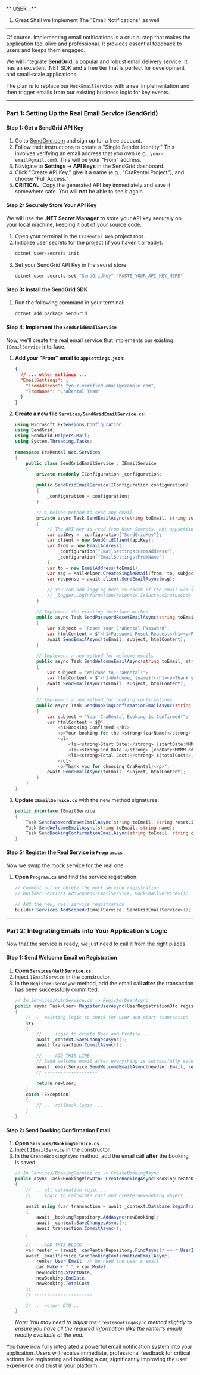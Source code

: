 ** USER : **
1. Great Shall we Implement The "Email Notifications" as well

---

Of course. Implementing email notifications is a crucial step that makes the application feel alive and professional. It provides essential feedback to users and keeps them engaged.

We will integrate **SendGrid**, a popular and robust email delivery service. It has an excellent .NET SDK and a free tier that is perfect for development and small-scale applications.

The plan is to replace our `MockEmailService` with a real implementation and then trigger emails from our existing business logic for key events.

---

### Part 1: Setting Up the Real Email Service (SendGrid)

#### Step 1: Get a SendGrid API Key

1.  Go to [SendGrid.com](https://sendgrid.com/) and sign up for a free account.
2.  Follow their instructions to create a "Single Sender Identity." This involves verifying an email address that you own (e.g., `your-email@gmail.com`). This will be your "From" address.
3.  Navigate to **Settings -> API Keys** in the SendGrid dashboard.
4.  Click "Create API Key," give it a name (e.g., "CraRental Project"), and choose "Full Access."
5.  **CRITICAL:** Copy the generated API key immediately and save it somewhere safe. You will **not** be able to see it again.

#### Step 2: Securely Store Your API Key

We will use the **.NET Secret Manager** to store your API key securely on your local machine, keeping it out of your source code.

1.  Open your terminal in the `CraRental.Web` project root.
2.  Initialize user secrets for the project (if you haven't already):
    ```bash
    dotnet user-secrets init
    ```
3.  Set your SendGrid API Key in the secret store:
    ```bash
    dotnet user-secrets set "SendGridKey" "PASTE_YOUR_API_KEY_HERE"
    ```

#### Step 3: Install the SendGrid SDK

1.  Run the following command in your terminal:
    ```bash
    dotnet add package SendGrid
    ```

#### Step 4: Implement the `SendGridEmailService`

Now, we'll create the real email service that implements our existing `IEmailService` interface.

1.  **Add your "From" email to `appsettings.json`**:
    ```json
    {
      // ... other settings ...
      "EmailSettings": {
        "FromAddress": "your-verified-email@example.com",
        "FromName": "CraRental Team"
      }
    }
    ```

2.  **Create a new file `Services/SendGridEmailService.cs`**:
    ```csharp
    using Microsoft.Extensions.Configuration;
    using SendGrid;
    using SendGrid.Helpers.Mail;
    using System.Threading.Tasks;

    namespace CraRental.Web.Services
    {
        public class SendGridEmailService : IEmailService
        {
            private readonly IConfiguration _configuration;

            public SendGridEmailService(IConfiguration configuration)
            {
                _configuration = configuration;
            }

            // A helper method to send any email
            private async Task SendEmailAsync(string toEmail, string subject, string htmlContent)
            {
                // The API Key is read from User Secrets, not appsettings.json
                var apiKey = _configuration["SendGridKey"];
                var client = new SendGridClient(apiKey);
                var from = new EmailAddress(
                    _configuration["EmailSettings:FromAddress"],
                    _configuration["EmailSettings:FromName"]
                );
                var to = new EmailAddress(toEmail);
                var msg = MailHelper.CreateSingleEmail(from, to, subject, "", htmlContent);
                var response = await client.SendEmailAsync(msg);

                // You can add logging here to check if the email was sent successfully
                // _logger.LogInformation(response.IsSuccessStatusCode ? "Email sent" : "Email failed to send");
            }

            // Implement the existing interface method
            public async Task SendPasswordResetEmailAsync(string toEmail, string resetLink)
            {
                var subject = "Reset Your CraRental Password";
                var htmlContent = $"<h1>Password Reset Request</h1><p>Please reset your password by clicking the following link:</p><p><a href='{resetLink}'>Reset Password</a></p><p>This link will expire in 15 minutes.</p>";
                await SendEmailAsync(toEmail, subject, htmlContent);
            }

            // Implement a new method for welcome emails
            public async Task SendWelcomeEmailAsync(string toEmail, string name)
            {
                var subject = "Welcome to CraRental!";
                var htmlContent = $"<h1>Welcome, {name}!</h1><p>Thank you for joining CraRental. We're excited to have you on board.</p><p>You can now browse cars and start your next adventure!</p>";
                await SendEmailAsync(toEmail, subject, htmlContent);
            }

            // Implement a new method for booking confirmations
            public async Task SendBookingConfirmationEmailAsync(string toEmail, string carName, DateTime startDate, DateTime endDate, decimal totalCost)
            {
                var subject = "Your CraRental Booking is Confirmed!";
                var htmlContent = $@"
                    <h1>Booking Confirmed!</h1>
                    <p>Your booking for the <strong>{carName}</strong> has been confirmed.</p>
                    <ul>
                        <li><strong>Start Date:</strong> {startDate:MMMM dd, yyyy}</li>
                        <li><strong>End Date:</strong> {endDate:MMMM dd, yyyy}</li>
                        <li><strong>Total Cost:</strong> ${totalCost:0.00}</li>
                    </ul>
                    <p>Thank you for choosing CraRental!</p>";
                await SendEmailAsync(toEmail, subject, htmlContent);
            }
        }
    }
    ```

3.  **Update `IEmailService.cs`** with the new method signatures:
    ```csharp
    public interface IEmailService
    {
        Task SendPasswordResetEmailAsync(string toEmail, string resetLink);
        Task SendWelcomeEmailAsync(string toEmail, string name);
        Task SendBookingConfirmationEmailAsync(string toEmail, string carName, DateTime startDate, DateTime endDate, decimal totalCost);
    }
    ```

#### Step 5: Register the Real Service in `Program.cs`

Now we swap the mock service for the real one.

1.  **Open `Program.cs`** and find the service registration.
    ```csharp
    // Comment out or delete the mock service registration
    // builder.Services.AddScoped<IEmailService, MockEmailService>();

    // Add the new, real service registration
    builder.Services.AddScoped<IEmailService, SendGridEmailService>();
    ```

---

### Part 2: Integrating Emails into Your Application's Logic

Now that the service is ready, we just need to call it from the right places.

#### Step 1: Send Welcome Email on Registration

1.  **Open `Services/AuthService.cs`**.
2.  Inject `IEmailService` in the constructor.
3.  In the `RegisterUserAsync` method, add the email call **after** the transaction has been successfully committed.
    ```csharp
    // In Services/AuthService.cs -> RegisterUserAsync
    public async Task<User> RegisterUserAsync(UserRegistrationDto registrationDto)
    {
        // ... existing logic to check for user and start transaction ...
        try
        {
            // ... logic to create User and Profile ...
            await _context.SaveChangesAsync();
            await transaction.CommitAsync();

            // --- ADD THIS LINE ---
            // Send welcome email after everything is successfully saved
            await _emailService.SendWelcomeEmailAsync(newUser.Email, registrationDto.FirstName);
            // --------------------

            return newUser;
        }
        catch (Exception)
        {
            // ... rollback logic ...
        }
    }
    ```

#### Step 2: Send Booking Confirmation Email

1.  **Open `Services/BookingService.cs`**.
2.  Inject `IEmailService` in the constructor.
3.  In the `CreateBookingAsync` method, add the email call **after** the booking is saved.
    ```csharp
    // In Services/BookingService.cs -> CreateBookingAsync
    public async Task<BookingViewDto> CreateBookingAsync(BookingCreateDto bookingDto, int renterUserId)
    {
        // ... all validation logic ...
        // ... logic to calculate cost and create newBooking object ...

        await using (var transaction = await _context.Database.BeginTransactionAsync())
        {
            await _bookingRepository.AddAsync(newBooking);
            await _context.SaveChangesAsync();
            await transaction.CommitAsync();
        }

        // --- ADD THIS BLOCK ---
        var renter = (await _carRenterRepository.FindAsync(r => r.UserId == renterUserId)).First();
        await _emailService.SendBookingConfirmationEmailAsync(
            renter.User.Email, // We need the user's email
            car.Make + " " + car.Model,
            newBooking.StartDate,
            newBooking.EndDate,
            newBooking.TotalCost
        );
        // ----------------------

        // ... return DTO ...
    }
    ```
    *Note: You may need to adjust the `CreateBookingAsync` method slightly to ensure you have all the required information (like the renter's email) readily available at the end.*

You have now fully integrated a powerful email notification system into your application. Users will receive immediate, professional feedback for critical actions like registering and booking a car, significantly improving the user experience and trust in your platform.

